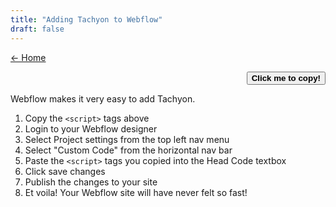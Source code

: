 ```yaml
---
title: "Adding Tachyon to Webflow"
draft: false
---
```


<link rel="stylesheet" as="style" crossorigin href="https://cdn.jsdelivr.net/gh/orioncactus/pretendard@v1.3.6/dist/web/static/pretendard-std.css" />
<link rel="stylesheet" href="/wave.css">

<script src="/cms/copy.js" defer></script>

[← Home](/#using-tachyon)

<code id="codeBlock"></code>

<div style="text-align:right;">
<button id="copier">
<strong>Click me to copy!</strong>
</button>
</div>

Webflow makes it very easy to add Tachyon.

1. Copy the `<script>` tags above
2. Login to your Webflow designer
3. Select Project settings from the top left nav menu
4. Select "Custom Code" from the horizontal nav bar
5. Paste the `<script>` tags you copied into the Head Code textbox
6. Click save changes
7. Publish the changes to your site
8. Et voila! Your Webflow site will have never felt so fast!